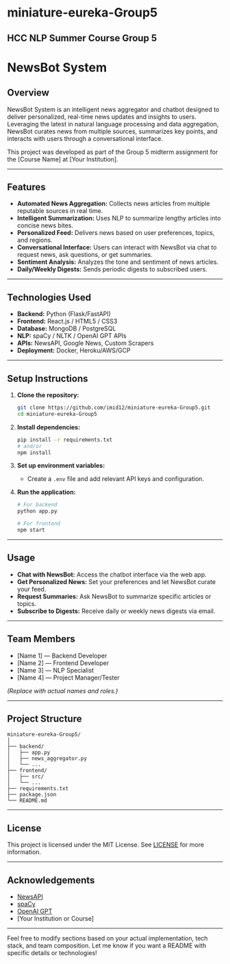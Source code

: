 # miniature-eureka-Group5
HCC NLP Summer Course Group 5
---

# NewsBot System

## Overview

NewsBot System is an intelligent news aggregator and chatbot designed to deliver personalized, real-time news updates and insights to users. Leveraging the latest in natural language processing and data aggregation, NewsBot curates news from multiple sources, summarizes key points, and interacts with users through a conversational interface.

This project was developed as part of the Group 5 midterm assignment for the [Course Name] at [Your Institution].

---

## Features

- **Automated News Aggregation:** Collects news articles from multiple reputable sources in real time.
- **Intelligent Summarization:** Uses NLP to summarize lengthy articles into concise news bites.
- **Personalized Feed:** Delivers news based on user preferences, topics, and regions.
- **Conversational Interface:** Users can interact with NewsBot via chat to request news, ask questions, or get summaries.
- **Sentiment Analysis:** Analyzes the tone and sentiment of news articles.
- **Daily/Weekly Digests:** Sends periodic digests to subscribed users.

---

## Technologies Used

- **Backend:** Python (Flask/FastAPI)
- **Frontend:** React.js / HTML5 / CSS3
- **Database:** MongoDB / PostgreSQL
- **NLP:** spaCy / NLTK / OpenAI GPT APIs
- **APIs:** NewsAPI, Google News, Custom Scrapers
- **Deployment:** Docker, Heroku/AWS/GCP

---

## Setup Instructions

1. **Clone the repository:**
   ```bash
   git clone https://github.com/imid12/miniature-eureka-Group5.git
   cd miniature-eureka-Group5
   ```

2. **Install dependencies:**
   ```bash
   pip install -r requirements.txt
   # and/or
   npm install
   ```

3. **Set up environment variables:**
   - Create a `.env` file and add relevant API keys and configuration.

4. **Run the application:**
   ```bash
   # For backend
   python app.py

   # For frontend
   npm start
   ```

---

## Usage

- **Chat with NewsBot:** Access the chatbot interface via the web app.
- **Get Personalized News:** Set your preferences and let NewsBot curate your feed.
- **Request Summaries:** Ask NewsBot to summarize specific articles or topics.
- **Subscribe to Digests:** Receive daily or weekly news digests via email.

---

## Team Members

- [Name 1] — Backend Developer
- [Name 2] — Frontend Developer
- [Name 3] — NLP Specialist
- [Name 4] — Project Manager/Tester

*(Replace with actual names and roles.)*

---

## Project Structure

```
miniature-eureka-Group5/
│
├── backend/
│   ├── app.py
│   ├── news_aggregator.py
│   └── ...
├── frontend/
│   ├── src/
│   └── ...
├── requirements.txt
├── package.json
└── README.md
```

---

## License

This project is licensed under the MIT License. See [LICENSE](LICENSE) for more information.

---

## Acknowledgements

- [NewsAPI](https://newsapi.org/)
- [spaCy](https://spacy.io/)
- [OpenAI GPT](https://openai.com/)
- [Your Institution or Course]

---

Feel free to modify sections based on your actual implementation, tech stack, and team composition. Let me know if you want a README with specific details or technologies!